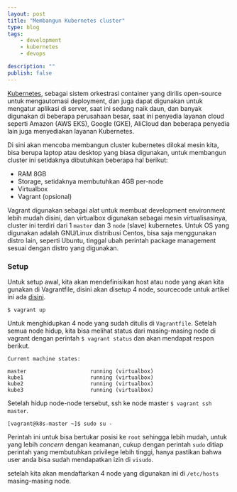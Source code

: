 ```yaml
---
layout: post
title: "Membangun Kubernetes cluster"
type: blog
tags: 
    - development
    - kubernetes
    - devops

description: ""
publish: false
---
```


[Kubernetes](https://kubernetes.io/), sebagai sistem orkestrasi container yang dirilis open-source untuk mengautomasi deployment, dan juga dapat digunakan untuk mengatur aplikasi di server, saat ini sedang naik daun, dan banyak digunakan di beberapa perusahaan besar, saat ini penyedia layanan cloud seperti Amazon (AWS EKS), Google (GKE), AliCloud dan beberapa penyedia lain juga menyediakan layanan Kubernetes.

Di sini akan mencoba membangun cluster kubernetes dilokal mesin kita, bisa berupa laptop atau desktop yang biasa digunakan, untuk membangun cluster ini setidaknya dibutuhkan beberapa hal berikut:

* RAM 8GB 
* Storage, setidaknya membutuhkan 4GB per-node
* Virtualbox
* Vagrant (opsional)

Vagrant digunakan sebagai alat untuk membuat development environment lebih mudah disini, dan virtualbox digunakan sebagai mesin virtualisasinya, cluster ini terdiri dari 1 `master` dan 3 `node` (slave) kubernetes. Untuk OS yang digunakan adalah GNU/Linux distribusi Centos, bisa saja menggunakan distro lain, seperti Ubuntu, tinggal ubah perintah package management sesuai dengan distro yang digunakan.

### Setup
Untuk setup awal, kita akan mendefinisikan host atau node yang akan kita gunakan di Vagrantfile, disini akan disetup 4 node, sourcecode untuk artikel ini ada [disini](https://github.com/dedenf/kubernetes).

`$ vagrant up`

Untuk menghidupkan 4 node yang sudah ditulis di `Vagrantfile`. Setelah semua node hidup, kita bisa melihat status dari masing-masing node di vagrant dengan perintah `$ vagrant status` dan akan mendapat respon berikut.    

```Shell
Current machine states:

master                    running (virtualbox)
kube1                     running (virtualbox)
kube2                     running (virtualbox)
kube3                     running (virtualbox)
```

Setelah hidup node-node tersebut, ssh ke node master `$ vagrant ssh master`.  

```Shell
[vagrant@k8s-master ~]$ sudo su - 
```

Perintah ini untuk bisa bertukar posisi ke `root` sehingga lebih mudah, untuk yang lebih *concern* dengan keamanan, cukup dengan perintah `sudo` ditiap perintah yang membutuhkan privilege lebih tinggi, hanya pastikan bahwa user anda bisa sudah mendapatkan izin di `visudo`.



setelah kita akan mendaftarkan 4 node yang digunakan ini di `/etc/hosts` masing-masing node.
